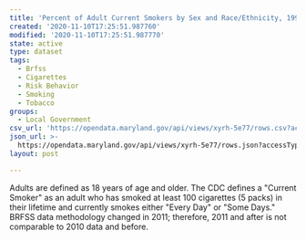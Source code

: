 ```yaml
---
title: 'Percent of Adult Current Smokers by Sex and Race/Ethnicity, 1995-2010'
created: '2020-11-10T17:25:51.987760'
modified: '2020-11-10T17:25:51.987770'
state: active
type: dataset
tags:
  - Brfss
  - Cigarettes
  - Risk Behavior
  - Smoking
  - Tobacco
groups:
  - Local Government
csv_url: 'https://opendata.maryland.gov/api/views/xyrh-5e77/rows.csv?accessType=DOWNLOAD'
json_url: >-
  https://opendata.maryland.gov/api/views/xyrh-5e77/rows.json?accessType=DOWNLOAD
layout: post

---
```

Adults are defined as 18 years of age and older. The CDC defines a "Current Smoker" as an adult who has smoked at least 100 cigarettes (5 packs) in their lifetime and currently smokes either "Every Day" or "Some Days." BRFSS data methodology changed in 2011; therefore, 2011 and after is not comparable to 2010 data and before.
